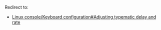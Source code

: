 Redirect to:

*   [Linux console/Keyboard configuration#Adjusting typematic delay and rate](/index.php/Linux_console/Keyboard_configuration#Adjusting_typematic_delay_and_rate "Linux console/Keyboard configuration")
